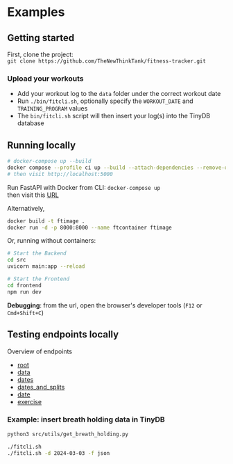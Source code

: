 # Examples

## Getting started

First, clone the project:<br>
`git clone https://github.com/TheNewThinkTank/fitness-tracker.git`

### Upload your workouts

- Add your workout log to the `data` folder under the correct workout date
- Run `./bin/fitcli.sh`, optionally specify the `WORKOUT_DATE` and `TRAINING_PROGRAM` values
- The `bin/fitcli.sh` script will then insert your log(s) into the TinyDB database

## Running locally

```BASH
# docker-compose up --build
docker compose --profile ci up --build --attach-dependencies --remove-orphans
# then visit http://localhost:5000
```

Run FastAPI with Docker from CLI:
`docker-compose up`<br>
then visit this [URL](http://localhost:8080/docs)

Alternatively,

```BASH
docker build -t ftimage .
docker run -d -p 8000:8000 --name ftcontainer ftimage
```

Or, running without containers:

```BASH
# Start the Backend
cd src
uvicorn main:app --reload

# Start the Frontend
cd frontend
npm run dev
```

**Debugging**:
from the url, open the browser's developer tools (`F12` or `Cmd+Shift+C`)

## Testing endpoints locally

Overview of endpoints

- [root](http://127.0.0.1:8000/)
- [data](http://127.0.0.1:8000/data)
- [dates](http://127.0.0.1:8000/dates)
- [dates_and_splits](http://127.0.0.1:8000/dates_and_splits)
- [date](http://127.0.0.1:8000/dates/{date})
- [exercise](http://127.0.0.1:8000/{date}/exercises/{exercise})

### Example: insert breath holding data in TinyDB

```BASH
python3 src/utils/get_breath_holding.py

./fitcli.sh
./fitcli.sh -d 2024-03-03 -f json
```
